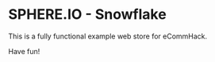 SPHERE.IO - Snowflake
=====================

This is a fully functional example web store for eCommHack.

Have fun!
